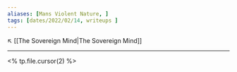 ```yaml
---
aliases: [Mans Violent Nature, ]
tags: [dates/2022/02/14, writeups ]
---
```

↖️ [[The Sovereign Mind|The Sovereign Mind]]

---
 
<% tp.file.cursor(2) %>